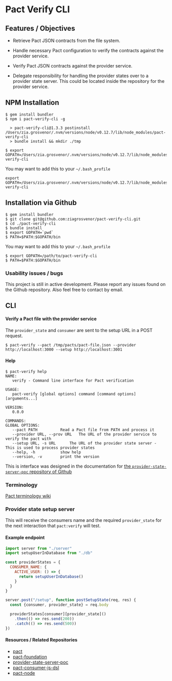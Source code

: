 # Pact Verify CLI

## Features / Objectives

- Retrieve Pact JSON contracts from the file system.

- Handle necessary Pact configuration to verify the contracts against the provider service.

- Verify Pact JSON contracts against the provider service.

- Delegate responsibility for handling the provider states over to a provider state server. This could be located inside the repository for the provider service.

## NPM Installation
    $ gem install bundler
    $ npm i pact-verify-cli -g

      > pact-verify-cli@1.3.3 postinstall /Users/zia.grosvenor/.nvm/versions/node/v0.12.7/lib/node_modules/pact-verify-cli
      > bundle install && mkdir ./tmp

    $ export GOPATH=/Users/zia.grosvenor/.nvm/versions/node/v0.12.7/lib/node_modules/pact-verify-cli

You may want to add this to your `~/.bash_profile`

    export GOPATH=/Users/zia.grosvenor/.nvm/versions/node/v0.12.7/lib/node_modules/pact-verify-cli

## Installation via Github
    $ gem install bundler
    $ git clone git@github.com:ziagrosvenor/pact-verify-cli.git
    $ cd ./pact-verify-cli
    $ bundle install
    $ export GOPATH=`pwd`
    $ PATH=$PATH:$GOPATH/bin

You may want to add this to your `~/.bash_profile`

    $ export GOPATH=/path/to/pact-verify-cli
    $ PATH=$PATH:$GOPATH/bin

### Usability issues / bugs
This project is still in active development. Please report any issues found on the Github repository. Also feel free to contact by email.

## CLI

#### Verify a Pact file with the provider service
The `provider_state` and `consumer` are sent to the setup URL in a POST request.

    $ pact-verify --pact /tmp/pacts/pact-file.json --provider http://localhost:3000 --setup http://localhost:3001

#### Help

    $ pact-verify help
    NAME:
       verify - Command line interface for Pact verification

    USAGE:
       pact-verify [global options] command [command options] [arguments...]

    VERSION:
       0.0.0

    COMMANDS:
    GLOBAL OPTIONS:
       --pact PATH			Read a Pact file from PATH and process it
       --provider URL, --prov URL	The URL of the provider service to verify the pact with
       --setup URL, -s URL		The URL of the provider state server - This is used to process provider states
       --help, -h			show help
       --version, -v		print the version


This is interface was designed in the documentation for [the `provider-state-server-poc` repository of Github](https://github.com/bethesque/provider-state-server-poc)

### Terminology
[Pact terminology wiki](https://github.com/realestate-com-au/pact/wiki/Terminology)

### Provider state setup server
This will receive the consumers name and the required `provider_state` for the next interaction that `pact:verify` will test.

#### Example endpoint
```javascript
import server from "./server"
import setupUserInDatabase from "./db"

const providerStates = {
  CONSUMER_NAME: {
    ACTIVE_USER: () => {
      return setupUserInDatabase()
    }
  }
}

server.post("/setup", function postSetupState(req, res) {
  const {consumer, provider_state} = req.body

  providerStates[consumer][provider_state]()
    .then(() => res.send(200))
    .catch(() => res.send(500))
})
```

#### Resources / Related Repositories
- [pact](https://github.com/realestate-com-au/pact)
- [pact-foundation](https://github.com/pact-foundation)
- [provider-state-server-poc](https://github.com/bethesque/provider-state-server-poc)
- [pact-consumer-js-dsl](https://github.com/DiUS/pact-consumer-js-dsl)
- [pact-node](https://github.com/pact-foundation/pact-node)

